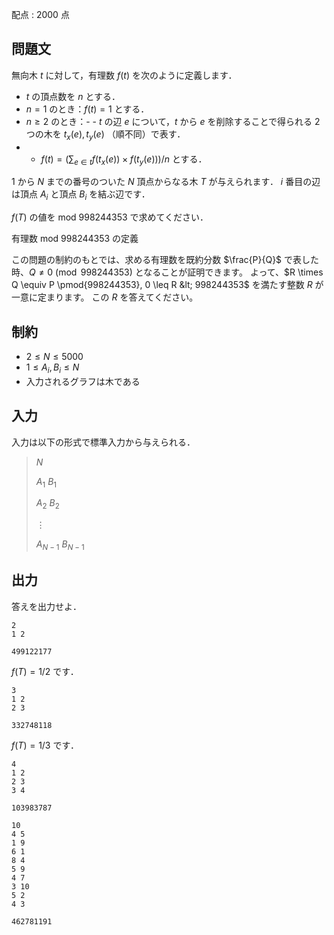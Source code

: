 配点 : $2000$ 点

## 問題文

無向木 $t$ に対して，有理数 $f(t)$ を次のように定義します．

- $t$ の頂点数を $n$ とする．
- $n=1$ のとき：$f(t)=1$ とする．
- $n \geq 2$ のとき：-   - $t$ の辺 $e$ について，$t$ から $e$ を削除することで得られる $2$ つの木を $t_x(e),t_y(e)$ （順不同）で表す．
-   - $f(t)=(\sum_{e \in t} f(t_x(e)) \times f(t_y(e)))/n$ とする．

$1$ から $N$ までの番号のついた $N$ 頂点からなる木 $T$ が与えられます．
$i$ 番目の辺は頂点 $A_i$ と頂点 $B_i$ を結ぶ辺です．

$f(T)$ の値を $\text{mod }{998244353}$ で求めてください．

有理数 $\text{mod }{998244353}$ の定義

この問題の制約のもとでは、求める有理数を既約分数 $\frac{P}{Q}$ で表した時、$Q \neq 0 \pmod{998244353}$ となることが証明できます。 よって、$R \times Q \equiv P \pmod{998244353}, 0 \leq R &lt; 998244353$ を満たす整数 $R$ が一意に定まります。 この $R$ を答えてください。

## 制約

- $2 \leq N \leq 5000$
- $1 \leq A_i,B_i \leq N$
- 入力されるグラフは木である

## 入力

入力は以下の形式で標準入力から与えられる．

> $N$
> 
> $A_1$ $B_1$
> 
> $A_2$ $B_2$
> 
> $\vdots$
> 
> $A_{N-1}$ $B_{N-1}$

## 出力

答えを出力せよ．

```input1
2
1 2
```

```output1
499122177
```

$f(T)=1/2$ です．

```input2
3
1 2
2 3
```

```output2
332748118
```

$f(T)=1/3$ です．

```input3
4
1 2
2 3
3 4
```

```output3
103983787
```

```input4
10
4 5
1 9
6 1
8 4
5 9
4 7
3 10
5 2
4 3
```

```output4
462781191
```